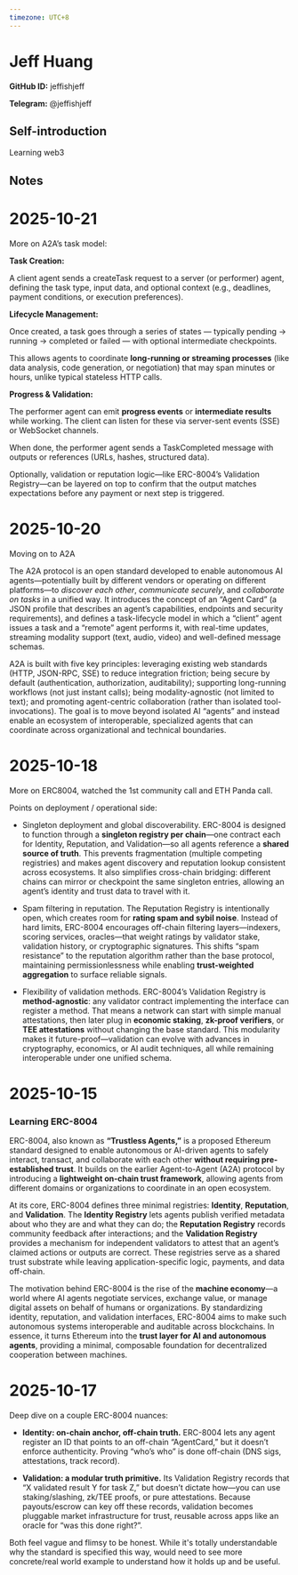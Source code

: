 ```yaml
---
timezone: UTC+8
---
```


# Jeff Huang

**GitHub ID:** jeffishjeff

**Telegram:** @jeffishjeff

## Self-introduction

Learning web3

## Notes
<!-- Content_START -->
# 2025-10-21
<!-- DAILY_CHECKIN_2025-10-21_START -->
More on A2A’s task model:

**Task Creation:**

A client agent sends a createTask request to a server (or performer) agent, defining the task type, input data, and optional context (e.g., deadlines, payment conditions, or execution preferences).

**Lifecycle Management:**

Once created, a task goes through a series of states — typically pending → running → completed or failed — with optional intermediate checkpoints.

This allows agents to coordinate **long-running or streaming processes** (like data analysis, code generation, or negotiation) that may span minutes or hours, unlike typical stateless HTTP calls.

**Progress & Validation:**

The performer agent can emit **progress events** or **intermediate results** while working. The client can listen for these via server-sent events (SSE) or WebSocket channels.

When done, the performer agent sends a TaskCompleted message with outputs or references (URLs, hashes, structured data).

Optionally, validation or reputation logic—like ERC-8004’s Validation Registry—can be layered on top to confirm that the output matches expectations before any payment or next step is triggered.
<!-- DAILY_CHECKIN_2025-10-21_END -->

# 2025-10-20
<!-- DAILY_CHECKIN_2025-10-20_START -->

Moving on to A2A

The A2A protocol is an open standard developed to enable autonomous AI agents—potentially built by different vendors or operating on different platforms—to _discover each other_, _communicate securely_, and _collaborate on tasks_ in a unified way. It introduces the concept of an “Agent Card” (a JSON profile that describes an agent’s capabilities, endpoints and security requirements), and defines a task-lifecycle model in which a “client” agent issues a task and a “remote” agent performs it, with real-time updates, streaming modality support (text, audio, video) and well-defined message schemas. 

A2A is built with five key principles: leveraging existing web standards (HTTP, JSON-RPC, SSE) to reduce integration friction; being secure by default (authentication, authorization, auditability); supporting long-running workflows (not just instant calls); being modality-agnostic (not limited to text); and promoting agent-centric collaboration (rather than isolated tool-invocations). The goal is to move beyond isolated AI “agents” and instead enable an ecosystem of interoperable, specialized agents that can coordinate across organizational and technical boundaries.
<!-- DAILY_CHECKIN_2025-10-20_END -->

# 2025-10-18
<!-- DAILY_CHECKIN_2025-10-18_START -->


More on ERC8004, watched the 1st community call and ETH Panda call.

Points on deployment / operational side:

-   Singleton deployment and global discoverability. ERC-8004 is designed to function through a **singleton registry per chain**—one contract each for Identity, Reputation, and Validation—so all agents reference a **shared source of truth**. This prevents fragmentation (multiple competing registries) and makes agent discovery and reputation lookup consistent across ecosystems. It also simplifies cross-chain bridging: different chains can mirror or checkpoint the same singleton entries, allowing an agent’s identity and trust data to travel with it.
    
-   Spam filtering in reputation. The Reputation Registry is intentionally open, which creates room for **rating spam and sybil noise**. Instead of hard limits, ERC-8004 encourages off-chain filtering layers—indexers, scoring services, oracles—that weight ratings by validator stake, validation history, or cryptographic signatures. This shifts “spam resistance” to the reputation algorithm rather than the base protocol, maintaining permissionlessness while enabling **trust-weighted aggregation** to surface reliable signals.
    
-   Flexibility of validation methods. ERC-8004’s Validation Registry is **method-agnostic**: any validator contract implementing the interface can register a method. That means a network can start with simple manual attestations, then later plug in **economic staking**, **zk-proof verifiers**, or **TEE attestations** without changing the base standard. This modularity makes it future-proof—validation can evolve with advances in cryptography, economics, or AI audit techniques, all while remaining interoperable under one unified schema.
<!-- DAILY_CHECKIN_2025-10-18_END -->

# 2025-10-15
<!-- DAILY_CHECKIN_2025-10-15_START -->



### Learning ERC-8004

ERC-8004, also known as **“Trustless Agents,”** is a proposed Ethereum standard designed to enable autonomous or AI-driven agents to safely interact, transact, and collaborate with each other **without requiring pre-established trust**. It builds on the earlier Agent-to-Agent (A2A) protocol by introducing a **lightweight on-chain trust framework**, allowing agents from different domains or organizations to coordinate in an open ecosystem.

At its core, ERC-8004 defines three minimal registries: **Identity**, **Reputation**, and **Validation**. The **Identity Registry** lets agents publish verified metadata about who they are and what they can do; the **Reputation Registry** records community feedback after interactions; and the **Validation Registry** provides a mechanism for independent validators to attest that an agent’s claimed actions or outputs are correct. These registries serve as a shared trust substrate while leaving application-specific logic, payments, and data off-chain.

The motivation behind ERC-8004 is the rise of the **machine economy**—a world where AI agents negotiate services, exchange value, or manage digital assets on behalf of humans or organizations. By standardizing identity, reputation, and validation interfaces, ERC-8004 aims to make such autonomous systems interoperable and auditable across blockchains. In essence, it turns Ethereum into the **trust layer for AI and autonomous agents**, providing a minimal, composable foundation for decentralized cooperation between machines.
<!-- DAILY_CHECKIN_2025-10-15_END -->

# 2025-10-17
<!-- DAILY_CHECKIN_2025-10-17_START -->



Deep dive on a couple ERC-8004 nuances:

-   **Identity: on-chain anchor, off-chain truth.** ERC-8004 lets any agent register an ID that points to an off-chain “AgentCard,” but it doesn’t enforce authenticity. Proving “who’s who” is done off-chain (DNS sigs, attestations, track record).
    

-   **Validation: a modular truth primitive.** Its Validation Registry records that “X validated result Y for task Z,” but doesn’t dictate how—you can use staking/slashing, zk/TEE proofs, or pure attestations. Because payouts/escrow can key off these records, validation becomes pluggable market infrastructure for trust, reusable across apps like an oracle for “was this done right?”.
    

Both feel vague and flimsy to be honest. While it's totally understandable why the standard is specified this way, would need to see more concrete/real world example to understand how it holds up and be useful.
<!-- DAILY_CHECKIN_2025-10-17_END -->
<!-- Content_END -->
